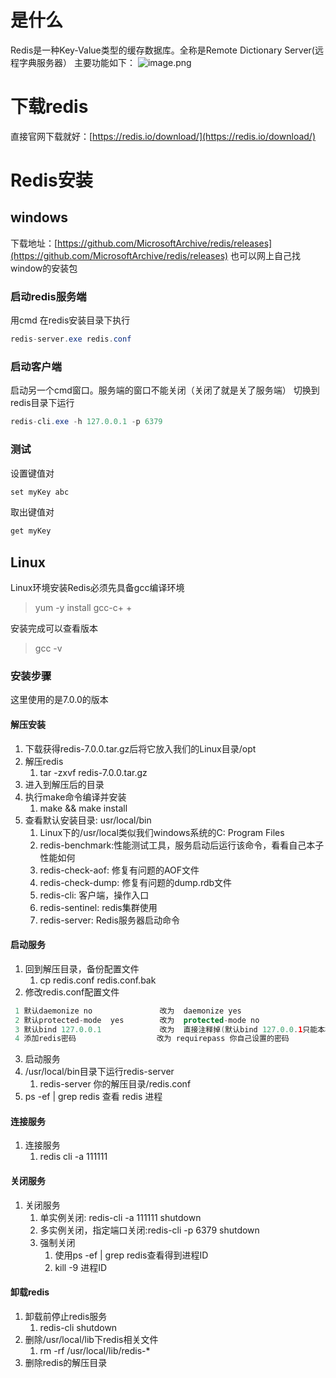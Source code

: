 # 是什么
Redis是一种Key-Value类型的缓存数据库。全称是Remote Dictionary Server(远程字典服务器）
主要功能如下：
![image.png](https://cdn.nlark.com/yuque/0/2023/png/12600036/1691676239941-ee95ecf7-7ecb-41ef-956a-1a71e51b16f2.png#averageHue=%23fbfcf9&clientId=ub4db7845-e5fa-4&from=paste&height=646&id=u875f8716&originHeight=969&originWidth=1394&originalType=binary&ratio=1.5&rotation=0&showTitle=false&size=1210778&status=done&style=none&taskId=u04c15a0b-c81b-4f3a-8721-2b65ab01dd7&title=&width=929.3333333333334)

# 下载redis
直接官网下载就好：[https://redis.io/download/](https://redis.io/download/)
# Redis安装
## windows
下载地址：[https://github.com/MicrosoftArchive/redis/releases](https://github.com/MicrosoftArchive/redis/releases)
也可以网上自己找window的安装包
### 启动redis服务端
用cmd 在redis安装目录下执行
```java
redis-server.exe redis.conf 
```
### 启动客户端
启动另一个cmd窗口。服务端的窗口不能关闭（关闭了就是关了服务端）
切换到redis目录下运行
```java
redis-cli.exe -h 127.0.0.1 -p 6379 
```
### 测试
设置键值对
```java
set myKey abc
```
取出键值对 
```java
get myKey
```
## Linux
Linux环境安装Redis必须先具备gcc编译环境
> yum -y install gcc-c+ +

安装完成可以查看版本
> gcc -v

### 安装步骤
这里使用的是7.0.0的版本
#### 解压安装

1. 下载获得redis-7.0.0.tar.gz后将它放入我们的Linux目录/opt
2. 解压redis
   1. tar -zxvf redis-7.0.0.tar.gz
3. 进入到解压后的目录
4. 执行make命令编译并安装
   1. make && make install
5. 查看默认安装目录: usr/local/bin
   1. Linux下的/usr/local类似我们windows系统的C: Program Files
   2. redis-benchmark:性能测试工具，服务启动后运行该命令，看看自己本子性能如何
   3. redis-check-aof: 修复有问题的AOF文件
   4. redis-check-dump: 修复有问题的dump.rdb文件
   5. redis-cli: 客户端，操作入口
   6. redis-sentinel: redis集群使用
   7. redis-server: Redis服务器启动命令
#### 启动服务

1. 回到解压目录，备份配置文件
   1. cp redis.conf redis.conf.bak
2. 修改redis.conf配置文件
```java
 1 默认daemonize no               改为  daemonize yes
 2 默认protected-mode  yes        改为  protected-mode no
 3 默认bind 127.0.0.1             改为  直接注释掉(默认bind 127.0.0.1只能本机访问)或改成本机IP地址，否则影响远程IP连接
 4 添加redis密码                  改为 requirepass 你自己设置的密码
```

3. 启动服务
4. /usr/local/bin目录下运行redis-server
   1. redis-server  你的解压目录/redis.conf
5. ps -ef | grep redis 查看 redis 进程
#### 连接服务

1. 连接服务
   1. redis cli -a 111111
#### 关闭服务

1. 关闭服务
   1. 单实例关闭: redis-cli -a 111111 shutdown
   2. 多实例关闭，指定端口关闭:redis-cli -p 6379 shutdown
   3. 强制关闭
      1. 使用ps -ef | grep redis查看得到进程ID
      2. kill -9  进程ID
#### 卸载redis

1. 卸载前停止redis服务
   1. redis-cli shutdown
2. 删除/usr/local/lib下redis相关文件
   1. rm -rf  /usr/local/lib/redis-*
3. 删除redis的解压目录


